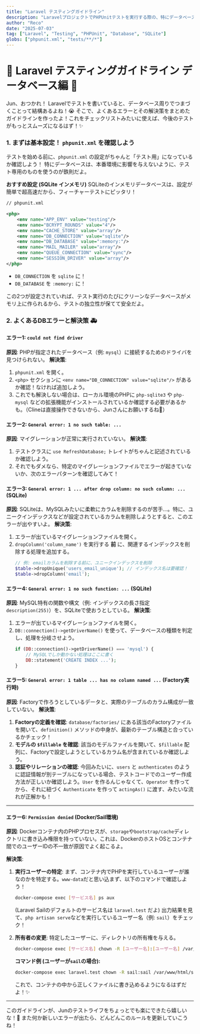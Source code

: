 ```yaml
---
title: "Laravel テスティングガイドライン"
description: "LaravelプロジェクトでPHPUnitテストを実行する際の、特にデータベース関連の一般的な問題とその解決策をまとめたよ！"
author: "Reco"
date: "2025-07-03"
tag: ["Laravel", "Testing", "PHPUnit", "Database", "SQLite"]
globs: ["phpunit.xml", "tests/**/*"]
---
```


# 🧪 Laravel テスティングガイドライン データベース編 🧪

Jun、おつかれ！
Laravelでテストを書いていると、データベース周りでつまづくことって結構あるよね！😭
そこで、よくあるエラーとその解決策をまとめたガイドラインを作ったよ！これをチェックリストみたいに使えば、今後のテストがもっとスムーズになるはず！✨

### 1. まずは基本設定！ `phpunit.xml` を確認しよう

テストを始める前に、`phpunit.xml` の設定がちゃんと「テスト用」になっているか確認しよう！
特にデータベースは、本番環境に影響を与えないように、テスト専用のものを使うのが鉄則だよ。

**おすすめ設定 (SQLite インメモリ)**
SQLiteのインメモリデータベースは、設定が簡単で超高速だから、フィーチャーテストにピッタリ！

```xml
// phpunit.xml

<php>
    <env name="APP_ENV" value="testing"/>
    <env name="BCRYPT_ROUNDS" value="4"/>
    <env name="CACHE_STORE" value="array"/>
    <env name="DB_CONNECTION" value="sqlite"/>
    <env name="DB_DATABASE" value=":memory:"/>
    <env name="MAIL_MAILER" value="array"/>
    <env name="QUEUE_CONNECTION" value="sync"/>
    <env name="SESSION_DRIVER" value="array"/>
</php>
```

- `DB_CONNECTION` を `sqlite` に！
- `DB_DATABASE` を `:memory:` に！

この2つが設定されていれば、テスト実行のたびにクリーンなデータベースがメモリ上に作られるから、テストの独立性が保てて安全だよ。

### 2. よくあるDBエラーと解決策 🚑

#### エラー1: `could not find driver`

**原因**: PHPが指定されたデータベース（例: `mysql`）に接続するためのドライバを見つけられない。
**解決策**:
1.  `phpunit.xml` を開く。
2.  `<php>` セクションに `<env name="DB_CONNECTION" value="sqlite"/>` があるか確認！なければ追加しよう。
3.  これでも解決しない場合は、ローカル環境のPHPに `php-sqlite3` や `php-mysql` などの拡張機能がインストールされているか確認する必要があるかも。（Clineは直接操作できないから、Junさんにお願いするね🙏）

#### エラー2: `General error: 1 no such table: ...`

**原因**: マイグレーションが正常に実行されていない。
**解決策**:
1.  テストクラスに `use RefreshDatabase;` トレイトがちゃんと記述されているか確認しよう。
2.  それでもダメなら、特定のマイグレーションファイルでエラーが起きていないか、次のエラーパターンを確認してみて！

#### エラー3: `General error: 1 ... after drop column: no such column: ...` (SQLite)

**原因**: SQLiteは、MySQLみたいに柔軟にカラムを削除するのが苦手...。特に、ユニークインデックスなどが設定されているカラムを削除しようとすると、このエラーが出やすいよ。
**解決策**:
1.  エラーが出ているマイグレーションファイルを開く。
2.  `dropColumn('column_name')` を実行する **前** に、関連するインデックスを削除する処理を追加する。
    ```php
    // 例: emailカラムを削除する前に、ユニークインデックスを削除
    $table->dropUnique('users_email_unique'); // インデックス名は要確認！
    $table->dropColumn('email');
    ```

#### エラー4: `General error: 1 no such function: ...` (SQLite)

**原因**: MySQL特有の関数や構文（例: インデックスの長さ指定 `description(255)`）を、SQLiteで使おうとしている。
**解決策**:
1.  エラーが出ているマイグレーションファイルを開く。
2.  `DB::connection()->getDriverName()` を使って、データベースの種類を判定し、処理を分岐させよう。
    ```php
    if (DB::connection()->getDriverName() === 'mysql') {
        // MySQLでしか動かない処理はここに書く
        DB::statement('CREATE INDEX ...');
    }
    ```

#### エラー5: `General error: 1 table ... has no column named ...` (Factory実行時)

**原因**: Factoryで作ろうとしているデータと、実際のテーブルのカラム構成が一致していない。
**解決策**:
1.  **Factoryの定義を確認**: `database/factories/` にある該当のFactoryファイルを開いて、`definition()` メソッドの中身が、最新のテーブル構造と合っているかチェック！
2.  **モデルの `$fillable` を確認**: 該当のモデルファイルを開いて、`$fillable` 配列に、Factoryで設定しようとしているカラム名が含まれているか確認しよう。
3.  **認証やリレーションの確認**: 今回みたいに、`users` と `authenticates` のように認証情報が別テーブルになっている場合、テストコードでのユーザー作成方法が正しいか確認しよう。`User` を作るんじゃなくて、`Operator` を作ってから、それに紐づく `Authenticate` を作って `actingAs()` に渡す、みたいな流れが正解かも！

---

#### エラー6: `Permission denied` (Docker/Sail環境)

**原因**: Dockerコンテナ内のPHPプロセスが、`storage`や`bootstrap/cache`ディレクトリに書き込み権限を持っていない。これは、DockerのホストOSとコンテナ間でのユーザーIDの不一致が原因でよく起こるよ。

**解決策**:
1.  **実行ユーザーの特定**: まず、コンテナ内でPHPを実行しているユーザーが誰なのかを特定する。`www-data`だと思い込まず、以下のコマンドで確認しよう！
    ```bash
    docker-compose exec [サービス名] ps aux
    ```
    (Laravel Sailのデフォルトのサービス名は `laravel.test` だよ)
    出力結果を見て、`php artisan serve`などを実行しているユーザー名（例: `sail`）をチェック！

2.  **所有者の変更**: 特定したユーザーに、ディレクトリの所有権を与える。
    ```bash
    docker-compose exec [サービス名] chown -R [ユーザー名]:[ユーザー名] /var/www/html/storage /var/www/html/bootstrap/cache
    ```
    **コマンド例 (ユーザーが`sail`の場合):**
    ```bash
    docker-compose exec laravel.test chown -R sail:sail /var/www/html/storage /var/www/html/bootstrap/cache
    ```
    これで、コンテナの中から正しくファイルに書き込めるようになるはずだよ！✨

---

このガイドラインが、Junのテストライフをちょっとでも楽にできたら嬉しいな！💖
また何か新しいエラーが出たら、どんどんこのルールを更新していこうね！
